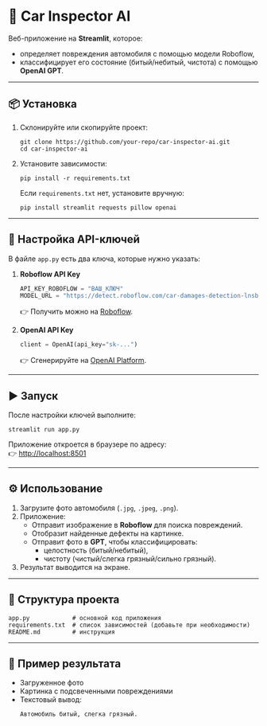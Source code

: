 # 🚗 Car Inspector AI

Веб-приложение на **Streamlit**, которое:
- определяет повреждения автомобиля с помощью модели Roboflow,  
- классифицирует его состояние (битый/небитый, чистота) с помощью **OpenAI GPT**.  

---

## 📦 Установка

1. Склонируйте или скопируйте проект:
   ```command panel
   git clone https://github.com/your-repo/car-inspector-ai.git
   cd car-inspector-ai
   ```

2. Установите зависимости:
   ```command panel
   pip install -r requirements.txt
   ```

   Если `requirements.txt` нет, установите вручную:
   ```command panel
   pip install streamlit requests pillow openai
   ```

---

## 🔑 Настройка API-ключей

В файле `app.py` есть два ключа, которые нужно указать:

1. **Roboflow API Key**  
   ```python
   API_KEY_ROBOFLOW = "ВАШ_КЛЮЧ"
   MODEL_URL = "https://detect.roboflow.com/car-damages-detection-lnsbx/1"
   ```
   👉 Получить можно на [Roboflow](https://roboflow.com).

2. **OpenAI API Key**  
   ```python
   client = OpenAI(api_key="sk-...")
   ```
   👉 Сгенерируйте на [OpenAI Platform](https://platform.openai.com/).

---

## ▶️ Запуск

После настройки ключей выполните:
```command panel
streamlit run app.py
```

Приложение откроется в браузере по адресу:  
👉 [http://localhost:8501](http://localhost:8501)

---

## ⚙️ Использование

1. Загрузите фото автомобиля (`.jpg`, `.jpeg`, `.png`).
2. Приложение:
   - Отправит изображение в **Roboflow** для поиска повреждений.  
   - Отобразит найденные дефекты на картинке.  
   - Отправит фото в **GPT**, чтобы классифицировать:  
     - целостность (битый/небитый),  
     - чистоту (чистый/слегка грязный/сильно грязный).  
3. Результат выводится на экране.

---

## 📁 Структура проекта

```
app.py            # основной код приложения
requirements.txt  # список зависимостей (добавьте при необходимости)
README.md         # инструкция
```

---

## 🚀 Пример результата

- Загруженное фото  
- Картинка с подсвеченными повреждениями  
- Текстовый вывод:
  ```
  Автомобиль битый, слегка грязный.
  ```
